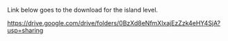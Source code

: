 Link below goes to the download for the island level.

https://drive.google.com/drive/folders/0BzXd8eNfmXlxajEzZzk4eHY4SjA?usp=sharing
